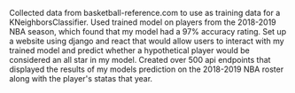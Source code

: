 Collected data from basketball-reference.com to use as training data for a KNeighborsClassifier. Used trained model on players from the 2018-2019 NBA season, which found that my model had a 97% accuracy rating. Set up a website using django and react that would allow users to interact with my trained model and predict whether a hypothetical player would be considered an all star in my model. Created over 500 api endpoints that displayed the results of my models prediction on the 2018-2019 NBA roster along with the player's statas that year.